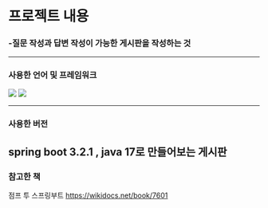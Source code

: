 # 프로젝트 내용

  ### -질문 작성과 답변 작성이 가능한 게시판을 작성하는 것

  ------
  ### 사용한 언어 및 프레임워크 
  <img src="https://img.shields.io/badge/SpringBoot-6DB33F?style=flat-square&logo=springboot&logoColor=white"/></a>  <img src="https://img.shields.io/badge/JavaScript-F7DF1E?style=flat-square&logo=javascript&logoColor=white"/></a>
  
  
  ------
  ### 사용한 버전
  spring boot 3.2.1 , java 17로 만들어보는 게시판
  -----



### 참고한 책
점프 투 스프링부트 https://wikidocs.net/book/7601
